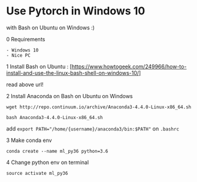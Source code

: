 # Use Pytorch in Windows 10

with Bash on Ubuntu on Windows :)

0 Requirements

    - Windows 10
    - Nice PC
    

1 Install Bash on Ubuntu : 
[https://www.howtogeek.com/249966/how-to-install-and-use-the-linux-bash-shell-on-windows-10/]

read above url!

2 Install Anaconda on Bash on Ubuntu on Windows

```
wget http://repo.continuum.io/archive/Anaconda3-4.4.0-Linux-x86_64.sh

bash Anaconda3-4.4.0-Linux-x86_64.sh

```

add `export PATH="/home/{username}/anaconda3/bin:$PATH"` on `.bashrc`

3 Make conda env
```
conda create --name ml_py36 python=3.6
```

4 Change python env on terminal

```
source activate ml_py36
```



